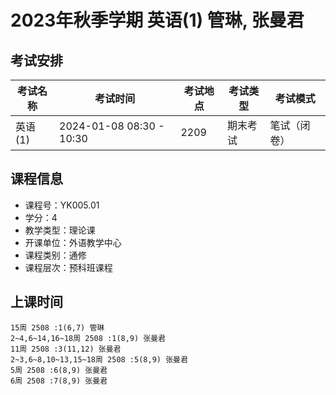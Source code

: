 # 2023年秋季学期 英语(1) 管琳, 张曼君




## 考试安排

| 考试名称 | 考试时间 | 考试地点 | 考试类型 | 考试模式 |
| -------- | -------- | -------- | -------- | -------- |
| 英语(1) | 2024-01-08 08:30 - 10:30 | 2209 | 期末考试 | 笔试（闭卷） |





## 课程信息

- 课程号：YK005.01
- 学分：4
- 教学类型：理论课
- 开课单位：外语教学中心
- 课程类别：通修
- 课程层次：预科班课程

## 上课时间

```
15周 2508 :1(6,7) 管琳
2~4,6~14,16~18周 2508 :1(8,9) 张曼君
11周 2508 :3(11,12) 张曼君
2~3,6~8,10~13,15~18周 2508 :5(8,9) 张曼君
5周 2508 :6(8,9) 张曼君
6周 2508 :7(8,9) 张曼君
```

